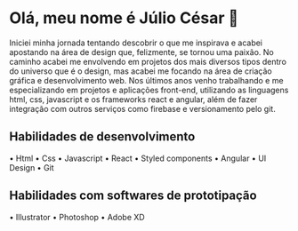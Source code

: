 
# Olá, meu nome é Júlio César 👋


Iniciei minha jornada tentando descobrir o que me inspirava e acabei apostando na área de design que, felizmente, se tornou uma paixão. No caminho acabei me envolvendo em projetos dos mais diversos tipos dentro do universo que é o design, mas acabei me focando na área de criação gráfica e desenvolvimento web. Nos últimos anos venho trabalhando e me especializando em projetos e aplicações front-end, utilizando as linguagens html, css, javascript e os frameworks react e angular, além de fazer integração com outros serviços como firebase e versionamento pelo git.

## Habilidades de desenvolvimento

• Html
• Css
• Javascript
• React
• Styled components
• Angular
• UI Design
• Git

## Habilidades com softwares de prototipação

• Illustrator 
• Photoshop
• Adobe XD

